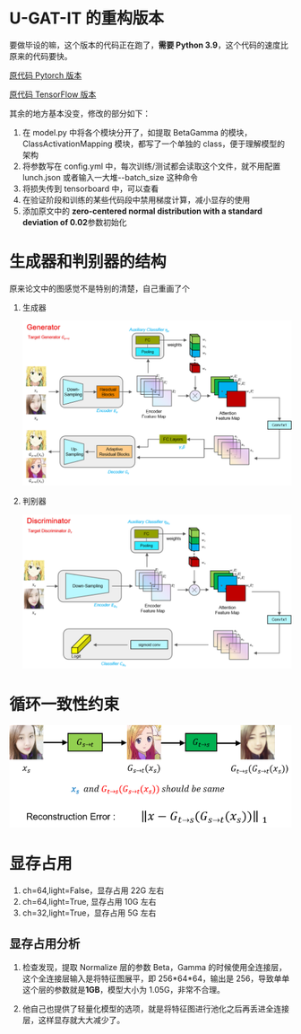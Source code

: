 # U-GAT-IT 的重构版本

要做毕设的嘛，这个版本的代码正在跑了，**需要 Python 3.9**，这个代码的速度比原来的代码要快。

[原代码 Pytorch 版本](https://github.com/znxlwm/UGATIT-pytorch)

[原代码 TensorFlow 版本](https://github.com/taki0112/UGATIT)

其余的地方基本没变，修改的部分如下：

1. 在 model.py 中将各个模块分开了，如提取 BetaGamma 的模块，ClassActivationMapping 模块，都写了一个单独的 class，便于理解模型的架构
2. 将参数写在 config.yml 中，每次训练/测试都会读取这个文件，就不用配置 lunch.json 或者输入一大堆--batch_size 这种命令
3. 将损失传到 tensorboard 中，可以查看
4. 在验证阶段和训练的某些代码段中禁用梯度计算，减小显存的使用
5. 添加原文中的 **zero-centered normal distribution with a standard deviation of 0.02**参数初始化

# 生成器和判别器的结构

原来论文中的图感觉不是特别的清楚，自己重画了个

1. 生成器

   ![](./fig/Gen.png)

2. 判别器

   ![](./fig/Dis.png)

# 循环一致性约束

![](./fig/CycleConsistency.png)

# 显存占用

1. ch=64,light=False，显存占用 22G 左右
2. ch=64,light=True, 显存占用 10G 左右
3. ch=32,light=True，显存占用 5G 左右

## 显存占用分析

1. 检查发现，提取 Normalize 层的参数 Beta，Gamma 的时候使用全连接层，这个全连接层输入是将特征图展平，即 256\*64\*64，输出是 256，导致单单这个层的参数就是**1GB**，模型大小为 1.05G，非常不合理。

2. 他自己也提供了轻量化模型的选项，就是将特征图进行池化之后再丢进全连接层，这样显存就大大减少了。
